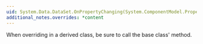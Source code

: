 ```yaml
---
uid: System.Data.DataSet.OnPropertyChanging(System.ComponentModel.PropertyChangedEventArgs)
additional_notes.overrides: *content
---
```


<p>When overriding <xref href="System.Data.DataSet.OnPropertyChanging(System.ComponentModel.PropertyChangedEventArgs)"></xref> in a derived class, be sure to call the base class' <xref href="System.Data.DataSet.OnPropertyChanging(System.ComponentModel.PropertyChangedEventArgs)"></xref> method.</p>


